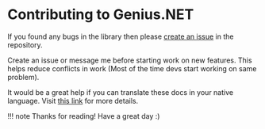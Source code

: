 # Contributing to Genius.NET

If you found any bugs in the library then please [create an issue](https://github.com/prajjwaldimri/Genius.NET/issues/new) in the repository.

Create an issue or message me before starting work on new features. This helps reduce conflicts in work (Most of the time devs start working on same problem).

It would be a great help if you can translate these docs in your native language. Visit [this link](https://squidfunk.github.io/mkdocs-material/getting-started/#localization) for more details.

!!! note
    Thanks for reading! Have a great day :)